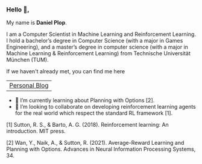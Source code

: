 ### Hello 👋,

My name is **Daniel Plop**.

I am a Computer Scientist in Machine Learning and Reinforcement Learning. 
I hold a bachelor’s degree in Computer Science (with a major in Games Engineering), 
and a master’s degree in computer science (with a major in Machine Learning & Reinforcement Learning) from Technische Universität München (TUM).

If we haven't already met, you can find me here

<center>
  
<table>
<tbody>
</td></tr></thead>
<tr class="odd">
<td style="text-align: center;"><a href="https://plopd.github.io">Personal Blog</a></td>
</tbody>
</table>

</center>

- 🌱 I’m currently learning about Planning with Options [2].
- 👯 I’m looking to collaborate on developing reinforcement learning agents for the real world which respect the standard RL framework [1].

[1] Sutton, R. S., & Barto, A. G. (2018). Reinforcement learning: An introduction. MIT press.

[2] Wan, Y., Naik, A., & Sutton, R. (2021). Average-Reward Learning and Planning with Options. Advances in Neural Information Processing Systems, 34.
